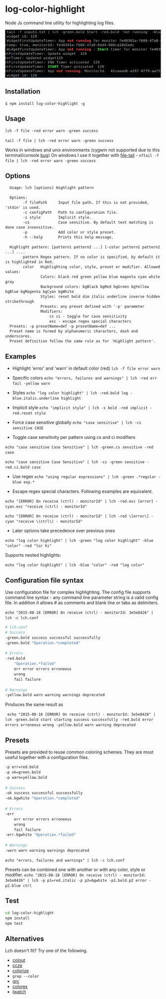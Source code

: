 log-color-highlight
==========
Node Js command line utility for highlighting log files.

![Demo](https://raw.githubusercontent.com/gliviu/log-color-highlight/master/sample.png)


## Installation
```shell
$ npm install log-color-highlight -g
```

## Usage
```
lch -f file -red error warn -green success

tail -f file | lch -red error warn -green success

```
Works in windows and unix environments (cygwin not supported due to this terminal/console [bug](https://github.com/joyent/node/issues/6459))
On windows I use it together with [file-tail](https://www.npmjs.com/package/file-tail) - ``` nftail -f file | lch -red error warn -green success ```

## Options
```text
  Usage: lch [options] Highlight pattern

  Options:
        -f filePath     Input file path. If this is not provided, 'stdin' is used.
        -c configPath   Path to configuration file.
        -s style        Implicit style.
        -cs             Case sensitive. By default text matching is done case insensitive.
        -p              Add color or style preset.
        -h --help       Prints this help message.

  Highlight pattern: [pattern1 pattern2 ...] [-color pattern1 pattern2 ...] ....
        pattern Regex pattern. If no color is specified, by default it is highlighted in Red.
        color   Highlighting color, style, preset or modifier. Allowed values:
                Colors: black red green yellow blue magenta cyan white gray
                Background colors: bgBlack bgRed bgGreen bgYellow bgBlue bgMagenta bgCyan bgWhite
                Styles: reset bold dim italic underline inverse hidden strikethrough
                Presets: any preset defined with '-p' parameter
                Modifiers:
	                cs ci - toggle for case sensitivity
	                esc - escape regex special characters
  Presets: -p presetName=def -p presetName=def ...
  Preset name is formed by alphanumeric characters, dash and underscores.
  Preset definition follow the same rule as for 'Highlight pattern'.

```

## Examples
* Highlight 'error' and 'warn' in default color (red) ```lch -f file error warn```

* Specific colors ```echo "errors, failures and warnings" | lch -red err fail -yellow warn```

* Styles ```echo "log color highlight" | lch -red.bold log -blue.italic.underline highlight```

* Implicit style ```echo "implicit style" | lch -s bold -red implicit -red.reset style```

* Force case sensitive globally
```echo "case sensitive" | lch -cs sensitive CASE```

* Toggle case sensitivity per pattern using cs and ci modifiers

```echo "case sensitive Case Sensitive" | lch -green.cs sensitive -red case```

```echo "case sensitive Case Sensitive" | lch -cs -green sensitive -red.ci.bold case```

* Use regex ```echo "using regular expressions" | lch -green .*regular -blue exp.*```

* Escape regex special characters. Following examples are equivalent.

```echo "[ERROR] On receive (ctrl) - monitorId" | lch -red.esc [error] -cyan.esc "receive (ctrl) - monitorId" ```

```echo "[ERROR] On receive (ctrl) - monitorId" | lch -red \[error\] -cyan "receive \(ctrl\) - monitorId" ```

* Later options take precedence over previous ones

``` echo "log color highlight" | lch -green "log color highlight" -blue "color" -red "lor hi" ```

Supports nested highlights:

``` echo "log color highlight" | lch -blue "color" -red "log color" ```

## Configuration file syntax
Use configuration file for complex highlighting. The config file supports command line syntax - any command line parameter string is a valid config file. In addition it allows # as comments and blank line  or tabs as delimiters.

``` echo "2015-08-18 [ERROR] On receive (ctrl) - monitorId: 3e5e8426" | lch -c lch.conf ```


```bash
# lch.conf
# Success
-green.bold success successful successfully
-green.bold "Operation.*completed"

# Errors
-red.bold
	"Operation.*failed"
	err error errors erroneous
	wrong
	fail failure

# Warnings
-yellow.bold warn warning warnings deprecated
```
Produces the same result as 

``` echo "2015-08-18 [ERROR] On receive (ctrl) - monitorId: 3e5e8426" | lch -green.bold start starting success successfully -red.bold error errors erroneous wrong -yellow.bold warn warning deprecated```

## Presets
Presets are provided to reuse common coloring schemes.
They are most useful together with a configuration files.
```bash
-p err=red.bold
-p ok=green.bold
-p warn=yellow.bold

# Success
-ok success successful successfully
-ok.bgwhite "Operation.*completed"

# Errors
-err
	err error errors erroneous
	wrong
	fail failure
-err.bgwhite "Operation.*failed"

# Warnings
-warn warn warning warnings deprecated
```
``` echo "errors, failures and warnings" | lch -c lch.conf ```

Presets can be combined one with another or with any color, style or modifier.
``` echo "2015-08-18 [ERROR] On receive (ctrl) - monitorId: 3e5e8426" | lch -p p1=red.italic -p p2=bgwhite -p1.bold.p2 error -p2.blue ctrl ```

## Test
```bash
cd log-color-highlight
npm install
npm test
```

## Alternatives
Lch doesn't fit? Try one of the following.
* [colout](https://github.com/nojhan/colout/tree/master)
* [ccze](https://github.com/cornet/ccze)
* [colorize](https://github.com/raszi/colorize)
* `grep --color`
* [grc](http://korpus.juls.savba.sk/~garabik/software/grc.html)
* [colorex](https://bitbucket.org/linibou/colorex/wiki/Home)
* [lwatch](http://freecode.com/projects/lwatch)